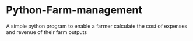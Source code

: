 # Python-Farm-management
A simple python program to enable a farmer calculate the cost of expenses and revenue of their farm outputs
